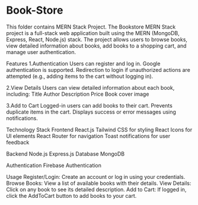 # Book-Store
This folder contains MERN Stack Project.
The Bookstore MERN Stack project is a full-stack web application built using the MERN (MongoDB, Express, React, Node.js) stack. The project allows users to browse books, view detailed information about books, add books to a shopping cart, and manage user authentication.

Features
1.Authentication
Users can register and log in.
Google authentication is supported.
Redirection to login if unauthorized actions are attempted (e.g., adding items to the cart without logging in).

2.View Details
Users can view detailed information about each book, including:
Title
Author
Description
Price
Book cover image

3.Add to Cart
Logged-in users can add books to their cart.
Prevents duplicate items in the cart.
Displays success or error messages using notifications.

Technology Stack
Frontend
React.js
Tailwind CSS for styling
React Icons for UI elements
React Router for navigation
Toast notifications for user feedback

Backend
Node.js
Express.js
Database
MongoDB

Authentication
Firebase Authentication

Usage
Register/Login: Create an account or log in using your credentials.
Browse Books: View a list of available books with their details.
View Details: Click on any book to see its detailed description.
Add to Cart: If logged in, click the AddToCart button to add books to your cart.
